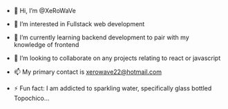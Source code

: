 - 👋 Hi, I’m @XeRoWaVe
- 👀 I’m interested in Fullstack web development
- 🌱 I’m currently learning backend development to pair with my knowledge of frontend
- 💞️ I’m looking to collaborate on any projects relating to react or javascript
- 📫 My primary contact is xerowave22@hotmail.com

- ⚡ Fun fact: I am addicted to sparkling water, specifically glass bottled Topochico...

<!---
XeRoWaVe/XeRoWaVe is a ✨ special ✨ repository because its `README.md` (this file) appears on your GitHub profile.
You can click the Preview link to take a look at your changes.
--->
